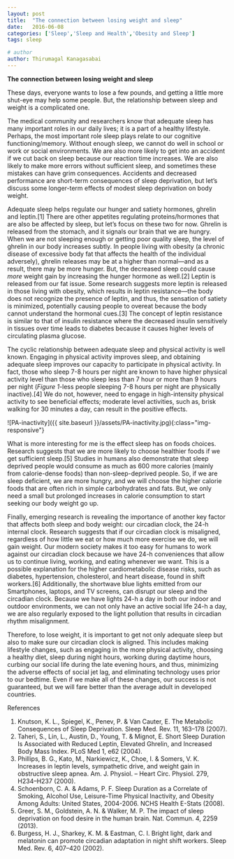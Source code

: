 ```yaml
---
layout: post
title:  "The connection between losing weight and sleep"
date:   2016-06-08
categories: ['Sleep','Sleep and Health','Obesity and Sleep']
tags: sleep

# author
author: Thirumagal Kanagasabai
---
```


**The connection between losing weight and sleep**

These days, everyone wants to lose a few pounds, and getting a little more shut-eye may help some people. But, the relationship between sleep and weight is a complicated one.

The medical community and researchers know that adequate sleep has many important roles in our daily lives; <!-- more --> it is a part of a healthy lifestyle. Perhaps, the most important role sleep plays relate to our cognitive functioning/memory. Without enough sleep, we cannot do well in school or work or social environments. We are also more likely to get into an accident if we cut back on sleep because our reaction time increases. We are also likely to make more errors without sufficient sleep, and sometimes these mistakes can have grim consequences. Accidents and decreased performance are short-term consequences of sleep deprivation, but let’s discuss some longer-term effects of modest sleep deprivation on body weight.

Adequate sleep helps regulate our hunger and satiety hormones, ghrelin and leptin.[1] There are other appetites regulating proteins/hormones that are also be affected by sleep, but let’s focus on these two for now. Ghrelin is released from the stomach, and it signals our brain that we are hungry. When we are not sleeping enough or getting poor quality sleep, the level of ghrelin in our body increases subtly. In people living with obesity (a chronic disease of excessive body fat that affects the health of the individual adversely), ghrelin releases may be at a higher than normal—and as a result, there may be more hunger. But, the decreased sleep could cause *more* weight gain by increasing the hunger hormone as well.[2] Leptin is released from our fat issue. Some research suggests more leptin is released in those living with obesity, which results in leptin resistance—the body does not recognize the presence of leptin, and thus, the sensation of satiety is minimized, potentially causing people to overeat because the body cannot understand the hormonal cues.[3] The concept of leptin resistance is similar to that of insulin resistance where the decreased insulin sensitively in tissues over time leads to diabetes because it causes higher levels of circulating plasma glucose.

The cyclic relationship between adequate sleep and physical activity is well known. Engaging in physical activity improves sleep, and obtaining adequate sleep improves our capacity to participate in physical activity. In fact, those who sleep 7-8 hours per night are known to have higher physical activity level than those who sleep less than 7 hour or more than 9 hours per night (*Figure 1*-less people sleeping 7-8 hours per night are physically inactive).[4] We do not, however, need to engage in high-intensity physical activity to see beneficial effects; moderate level activities, such as, brisk walking for 30 minutes a day, can result in the positive effects.

![PA-inactivity]({{ site.baseurl }}/assets/PA-inactivity.jpg){:class="img-responsive"}

What is more interesting for me is the effect sleep has on foods choices. Research suggests that we are more likely to choose healthier foods if we get sufficient sleep.[5] Studies in humans also demonstrate that sleep deprived people would consume as much as 600 more calories (mainly from calorie-dense foods) than non-sleep-deprived people. So, if we are sleep deficient, we are more hungry, and we will choose the higher calorie foods that are often rich in simple carbohydrates and fats. But, we only need a small but prolonged increases in calorie consumption to start seeking our body weight go up.

Finally, emerging research is revealing the importance of another key factor that affects both sleep and body weight: our circadian clock, the 24-h internal clock. Research suggests that if our circadian clock is misaligned, regardless of how little we eat or how much more exercise we do, we will gain weight. Our modern society makes it too easy for humans to work against our circadian clock because we have 24-h conveniences that allow us to continue living, working, and eating whenever we want. This is a possible explanation for the higher cardiometabolic disease risks, such as diabetes, hypertension, cholesterol, and heart disease, found in shift workers.[6] Additionally, the shortwave blue lights emitted from our Smartphones, laptops, and TV screens, can disrupt our sleep and the circadian clock. Because we have lights 24-h a day in both our indoor and outdoor environments, we can not only have an active social life 24-h a day, we are also regularly exposed to the light pollution that results in circadian rhythm misalignment.

Therefore, to lose weight, it is important to get not only adequate sleep but also to make sure our circadian clock is aligned. This includes making lifestyle changes, such as engaging in the more physical activity, choosing a healthy diet, sleep during night hours, working during daytime hours, curbing our social life during the late evening hours, and thus, minimizing the adverse effects of social jet lag, and eliminating technology uses prior to our bedtime. Even if we make all of these changes, our success is not guaranteed, but we will fare better than the average adult in developed countries.

References

1. Knutson, K. L., Spiegel, K., Penev, P. & Van Cauter, E. The Metabolic Consequences of Sleep Deprivation. Sleep Med. Rev. 11, 163–178 (2007).
1. Taheri, S., Lin, L., Austin, D., Young, T. & Mignot, E. Short Sleep Duration Is Associated with Reduced Leptin, Elevated Ghrelin, and Increased Body Mass Index. PLoS Med 1, e62 (2004).
1. Phillips, B. G., Kato, M., Narkiewicz, K., Choe, I. & Somers, V. K. Increases in leptin levels, sympathetic drive, and weight gain in obstructive sleep apnea. Am. J. Physiol. – Heart Circ. Physiol. 279, H234–H237 (2000).
1. Schoenborn, C. A. & Adams, P. F. Sleep Duration as a Correlate of Smoking, Alcohol Use, Leisure-Time Physical Inactivity, and Obesity Among Adults: United States, 2004-2006. NCHS Health E-Stats (2008).
1. Greer, S. M., Goldstein, A. N. & Walker, M. P. The impact of sleep deprivation on food desire in the human brain. Nat. Commun. 4, 2259 (2013).
1. Burgess, H. J., Sharkey, K. M. & Eastman, C. I. Bright light, dark and melatonin can promote circadian adaptation in night shift workers. Sleep Med. Rev. 6, 407–420 (2002).